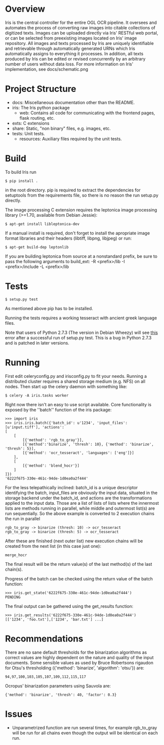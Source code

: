 Overview
========

Iris is the central controller for the entire OGL OCR pipeline. It oversees and
automates the process of converting raw images into citable collections of
digitized texts. Images can be uploaded directly via Iris' RESTful web portal,
or can be selected from preexisting images located on Iris' image repository.
All images and texts processed by Iris are uniquely identifiable and
retrievable through automatically generated URNs which Iris automatically
assigns to everything it processes. In addition, all texts produced by Iris can
be edited or revised concurrently by an arbitrary number of users without data
loss. For more information on Iris' implementation, see docs/schematic.png


Project Structure
=================

- docs: Miscellaneous documentation other than the README.
- iris: The Iris python package
	- web: Contains all code for communicating with the frontend pages, flask routing, etc.
- exts: C extensions
- share: Static, "non binary" files, e.g. images, etc.
- tests: Unit tests.
	- resources: Auxiliary files required by the unit tests.

Build
=====

To build Iris run

```
$ pip install .
```

in the root directory. pip is required to extract the dependencies for
setuptools from the requirements file, so there is no reason the run setup.py
directly.

The image processing C extension requires the leptonica image processing
library (>=1.70, available from Debian Jessie):

```
$ apt-get install libleptonica-dev
```

If a manual install is required, don't forget to install the apropriate image
format libraries and their headers (libtiff, libpng, libjpeg) or run:

```
$ apt-get build-dep leptonlib
```

If you are building leptonica from source at a nonstandard prefix, be sure
to pass the following arguments to build_ext: -R &lt;prefix&gt;/lib -I &lt;prefix&gt;/include -L &lt;prefix&gt;/lib

Tests
=====

```
$ setup.py test
```

As mentioned above pip has to be installed.

Running the tests requires a working tesseract with ancient greek language
files. 

Note that users of Python 2.7.3 (The version in Debian Wheezy) will see
[this][1] error after a successful run of setup.py test.
This is a bug in Python 2.7.3 and is patched in later versions.

Running
=======

First edit celeryconfig.py and irisconfig.py to fit your needs. Running a
distributed cluster requires a shared storage medium (e.g. NFS) on all nodes.
Then start up the celery daemon with something like:

```
$ celery -A iris.tasks worker
```

Right now there isn't an easy to use script available. Core functionality is
exposed by the ''batch'' function of the iris package:

```
>>> import iris
>>> iris.iris.batch({'batch_id': u'1234', 'input_files': [u'input.tiff'], 'actions': 
[
	[
		[{'method': 'rgb_to_gray'}], 
		[{'method':'binarize', 'thresh': 10}, {'method': 'binarize', 'thresh': 5}], 
		[{'method': 'ocr_tesseract', 'languages': ['eng']}]
	],
	[
		[{'method': 'blend_hocr'}]
	]
]})
'6222f675-330e-461c-94de-1d0ea0a2f444'
```

For the less telepathically inclined: batch_id is a unique descriptor
identifying the batch, input_files are obviously the input data, situated in
the storage backend under the batch_id, and actions are the transformations
applied to the input data. Those are a list of lists of lists where the
innermost lists are methods running in parallel, while middle and outermost
list(s) are run sequentially. So the above example is converted to 2 execution
chains the run in parallel

```
rgb_to_gray -> binarize (thresh: 10) -> ocr_tesseract
rgb_to_gray -> binarize (thresh: 5) -> ocr_tesseract
```

After these are finished (next outer list) new execution chains will be created
from the next list (in this case just one):

```
merge_hocr
```
The final result will be the return value(s) of the last method(s) of the last
chain(s).

Progress of the batch can be checked using the return value of the batch function:

```
>>> iris.get_state('6222f675-330e-461c-94de-1d0ea0a2f444')
PENDING
```

The final output can be gathered using the get_results function:

```
>>> iris.get_results('6222f675-330e-461c-94de-1d0ea0a2f444')
[['1234', 'foo.txt'],['1234', 'bar.txt'] ...]
```


Recommendations
===============

There are no sane default thresholds for the binarization algorithms as correct
values are highly dependent on the nature and quality of the input documents.
Some sensible values as used by Bruce Robertsons rigaudon for Otsu's
thresholding ({'method': 'binarize', 'algorithm': 'otsu'}) are:

```
94,97,100,103,105,107,109,112,115,117
```

Ocropus' binarization parameters using Sauvola are:

```
{'method': 'binarize', 'thresh': 40, 'factor': 0.3}
```


Issues
======

[1]:https://github.com/travis-ci/travis-ci/issues/1778

* Unparametrized function are run several times, for example rgb_to_gray will
  be run for all chains even though the output will be identical on each run.
